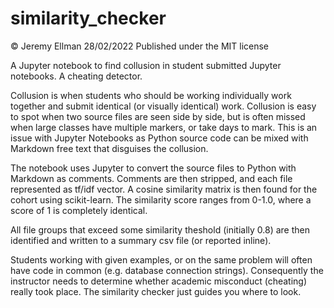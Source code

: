 # similarity_checker
&copy; Jeremy Ellman 28/02/2022   Published under the MIT license

A Jupyter notebook to find collusion in student submitted Jupyter notebooks. A cheating detector. 

Collusion is when students who should be working individually work together and submit identical (or visually identical) work. Collusion is easy to spot when two source files are seen side by side, but is often missed when large classes have multiple markers, or take days to mark.
This is an issue with Jupyter Notebooks as Python source code can be mixed with Markdown free text that disguises the collusion.

The notebook uses Jupyter to convert the source files to Python with Markdown as comments. Comments are then stripped, and each file represented as tf/idf vector. A cosine similarity matrix is then found for the cohort using scikit-learn. The similarity score ranges from 0-1.0, where a score of 1 is completely identical.

All file groups that exceed some similarity theshold (initially 0.8) are then identified and written to a summary csv file (or reported inline).

Students working with given examples, or on the same problem will often have code in common (e.g. database connection strings). Consequently the instructor needs to determine whether academic misconduct (cheating) really took place. The similarity checker just guides you where to look.
